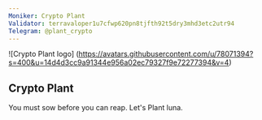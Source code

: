 ```yaml
---
Moniker: Crypto Plant
Validator: terravaloper1u7cfwp620pn8tjfth92t5dry3mhd3etc2utr94
Telegram: @plant_crypto
---
```


![Crypto Plant logo] (https://avatars.githubusercontent.com/u/78071394?s=400&u=14d4d3cc9a91344e956a02ec79327f9e72277394&v=4)

## Crypto Plant

You must sow before you can reap. Let's Plant luna.
